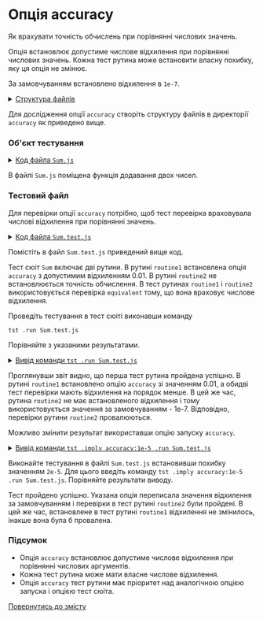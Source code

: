 # Опція accuracy

Як врахувати точність обчислень при порівнянні числових значень.

Опція встановлює допустиме числове відхилення при порівнянні числових значень. Кожна тест рутина може встановити власну похибку, яку ця опція не змінює.

За замовчуванням встановлено відхилення в `1е-7`.

<details>
  <summary><u>Структура файлів</u></summary>

```
accuracy
    ├── Sum.js
    ├── Sum.test.js
    └── package.json
```

</details>

Для дослідження опції `accuracy` створіть структуру файлів в директорії `accuracy` як приведено вище.

### Об'єкт тестування

<details>
    <summary><u>Код файла <code>Sum.js</code></u></summary>

```js    
module.exports.sum = function( a, b )
{
  return Number( a ) + Number( b );
};
```

</details>

В файлі `Sum.js` поміщена функція додавання двох чисел.

### Тестовий файл

Для перевірки опції `accuracy` потрібно, щоб тест перевірка враховувала числові відхилення при порівнянні значень.

<details>
    <summary><u>Код файла <code>Sum.test.js</code></u></summary>

```js    
let _ = require( 'wTesting' );
let Sum = require( './Sum.js' );

//

function routine1( test )
{
  test.equivalent( Sum.sum( 1, 1 ), 2.003 );
  test.equivalent( Sum.sum( 2, -1 ), 1.004 );
}
routine1.accuracy = 1e-2

//

function routine2( test )
{
  test.equivalent( Sum.sum( 1, 1 ), 2.00001 );
  test.equivalent( Sum.sum( 2, -1 ), 0.99999 );
}

//

var Self =
{
  name : 'Sum',
  tests :
  {
    routine1,
    routine2,
  }
}

//

Self = wTestSuite( Self );
if( typeof module !== 'undefined' && !module.parent )
wTester.test( Self.name );  
```

</details>

Помістіть в  файл `Sum.test.js` приведений вище код.

Тест сюіт `Sum` включає дві рутини. В рутині `routine1` встановлена опція `accuracy` з допустимим відхиленням 0.01. В рутині `routine2` не встановлюється точність обчислення. В тест рутинах `routine1` i `routine2` використовується перевірка `equivalent` тому, що вона враховує числове відхилення.

Проведіть тестування в тест сюіті виконавши команду

```
tst .run Sum.test.js
```

Порівняйте з указаними результатами.

<details>
  <summary><u>Вивід команди <code>tst .run Sum.test.js</code></u></summary>

```
[user@user ~]$ tst .run Sum.test.js
Running test suite ( Sum ) ..
    at  /path_to_module/testCreation/Sum.test.js:35

      Passed test routine ( Sum / routine1 ) in 0.069s
        Test check ( Sum / routine2 /  # 1 ) ... failed
        Test check ( Sum / routine2 /  # 2 ) ... failed
      Failed test routine ( Sum / routine2 ) in 0.080s

    Passed test checks 2 / 4
    Passed test cases 0 / 0
    Passed test routines 1 / 2
    Test suite ( Sum ) ... in 0.277s ... failed



  Testing ... in 0.347s ... failed
```

</details>

Проглянувши звіт видно, що перша тест рутина пройдена успішно. В рутині `routine1` встановлено опцію `accuracy` зі значенням 0.01, а обидві тест перевірки мають відхилення на порядок менше. В цей же час, рутина `routine2` не має встановленого відхилення і тому використовується значення за замовчуванням - 1е-7. Відповідно, перевірки рутини `routine2` провалюються.

Можливо змінити результат використавши опцію запуску `accuracy`.

<details>
  <summary><u>Вивід команди <code>tst .imply accuracy:1e-5 .run Sum.test.js</code></u></summary>

```
[user@user ~]$ tst .imply accuracy:1e-5 .run Sum.test.js
Running test suite ( Sum ) ..
    at  /path_to_module/testCreation/Sum.test.js:35

      Passed test routine ( Sum / routine1 ) in 0.068s
      Passed test routine ( Sum / routine2 ) in 0.042s

    Passed test checks 4 / 4
    Passed test cases 0 / 0
    Passed test routines 2 / 2
    Test suite ( Sum ) ... in 0.752s ... ok


  Testing ... in 1.341s ... ok
```

</details>

Виконайте тестування в файлі `Sum.test.js` встановивши похибку значенням `2e-5`. Для цього введіть команду `tst .imply accuracy:1e-5 .run Sum.test.js`. Порівняйте результати виводу.

Тест пройдено успішно. Указана опція переписала значення відхилення за замовчуванням і перевірки в тест рутині `routine2` були пройдені. В цей же час, встановлене в тест рутині `routine1` відхилення не змінилось, інакше вона була б провалена.

### Підсумок

- Опція `accuracy` встановлює допустиме числове відхилення при порівнянні числових аргументів.
- Кожна тест рутина може мати власне числове відхилення.
- Опція `accuracy` тест рутини має пріоритет над аналогічною опцією запуска і опцією тест сюіта.

[Повернутись до змісту](../README.md#tutorials)
